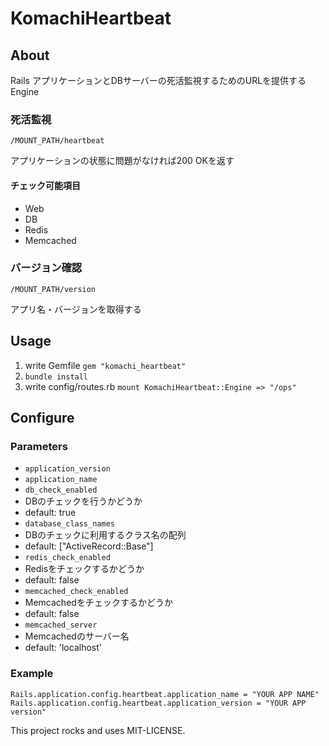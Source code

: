 # KomachiHeartbeat

## About
Rails アプリケーションとDBサーバーの死活監視するためのURLを提供するEngine

### 死活監視
`/MOUNT_PATH/heartbeat`

アプリケーションの状態に問題がなければ200 OKを返す

#### チェック可能項目
- Web
- DB
- Redis
- Memcached

### バージョン確認
`/MOUNT_PATH/version`

アプリ名・バージョンを取得する

## Usage

1. write Gemfile
  `gem "komachi_heartbeat"`
1. `bundle install`
1. write config/routes.rb
  `mount KomachiHeartbeat::Engine => "/ops"`

## Configure
### Parameters
- `application_version`
- `application_name`
- `db_check_enabled`
 - DBのチェックを行うかどうか
 - default: true
- `database_class_names`
 - DBのチェックに利用するクラス名の配列
 - default: ["ActiveRecord::Base"]
- `redis_check_enabled`
 - Redisをチェックするかどうか
 - default: false
- `memcached_check_enabled`
 - Memcachedをチェックするかどうか
 - default: false
- `memcached_server`
 - Memcachedのサーバー名
 - default: 'localhost'

### Example

```
Rails.application.config.heartbeat.application_name = "YOUR APP NAME"
Rails.application.config.heartbeat.application_version = "YOUR APP version"
```

This project rocks and uses MIT-LICENSE.
